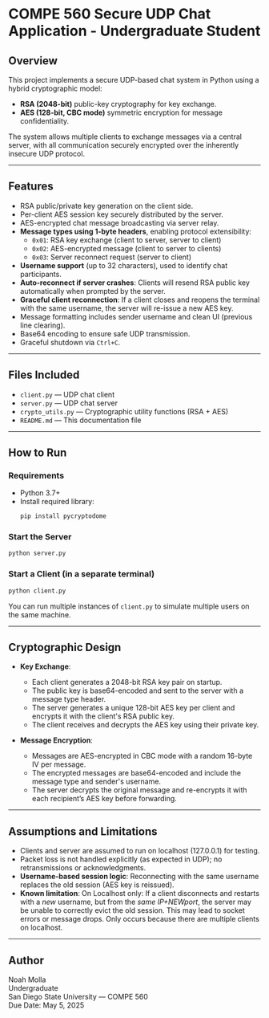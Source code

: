 # COMPE 560 Secure UDP Chat Application - Undergraduate Student

## Overview

This project implements a secure UDP-based chat system in Python using a hybrid cryptographic model:
- **RSA (2048-bit)** public-key cryptography for key exchange.
- **AES (128-bit, CBC mode)** symmetric encryption for message confidentiality.

The system allows multiple clients to exchange messages via a central server, with all communication securely encrypted over the inherently insecure UDP protocol.

---

## Features

- RSA public/private key generation on the client side.
- Per-client AES session key securely distributed by the server.
- AES-encrypted chat message broadcasting via server relay.
- **Message types using 1-byte headers**, enabling protocol extensibility:
  - `0x01`: RSA key exchange (client to server, server to client)
  - `0x02`: AES-encrypted message (client to server to clients)
  - `0x03`: Server reconnect request (server to client)
- **Username support** (up to 32 characters), used to identify chat participants.
- **Auto-reconnect if server crashes**: Clients will resend RSA public key automatically when prompted by the server.
- **Graceful client reconnection**: If a client closes and reopens the terminal with the same username, the server will re-issue a new AES key.
- Message formatting includes sender username and clean UI (previous line clearing).
- Base64 encoding to ensure safe UDP transmission.
- Graceful shutdown via `Ctrl+C`.

---

## Files Included

- `client.py` — UDP chat client
- `server.py` — UDP chat server
- `crypto_utils.py` — Cryptographic utility functions (RSA + AES)
- `README.md` — This documentation file

---

## How to Run

### Requirements

- Python 3.7+
- Install required library:
  ```bash
  pip install pycryptodome
  ```

### Start the Server

```bash
python server.py
```

### Start a Client (in a separate terminal)

```bash
python client.py
```

You can run multiple instances of `client.py` to simulate multiple users on the same machine.

---

## Cryptographic Design

- **Key Exchange**:
  - Each client generates a 2048-bit RSA key pair on startup.
  - The public key is base64-encoded and sent to the server with a message type header.
  - The server generates a unique 128-bit AES key per client and encrypts it with the client's RSA public key.
  - The client receives and decrypts the AES key using their private key.

- **Message Encryption**:
  - Messages are AES-encrypted in CBC mode with a random 16-byte IV per message.
  - The encrypted messages are base64-encoded and include the message type and sender's username.
  - The server decrypts the original message and re-encrypts it with each recipient’s AES key before forwarding.

---

## Assumptions and Limitations

- Clients and server are assumed to run on localhost (127.0.0.1) for testing.
- Packet loss is not handled explicitly (as expected in UDP); no retransmissions or acknowledgments.
- **Username-based session logic**: Reconnecting with the same username replaces the old session (AES key is reissued).
- **Known limitation**: On Localhost only: If a client disconnects and restarts with a *new* username, but from the *same IP+NEWport*, the server may be unable to correctly evict the old session. This may lead to socket errors or message drops. Only occurs because there are multiple clients on localhost.
---

## Author

Noah Molla  
Undergraduate  
San Diego State University — COMPE 560  
Due Date: May 5, 2025
